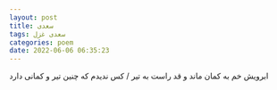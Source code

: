 ```yaml
---
layout: post
title: سعدی
tags: سعدی غزل
categories: poem
date: 2022-06-06 06:35:23
---
```


ابرویش خم به کمان ماند و قد راست به تیر / کس ندیدم که چنین تیر و کمانی دارد
